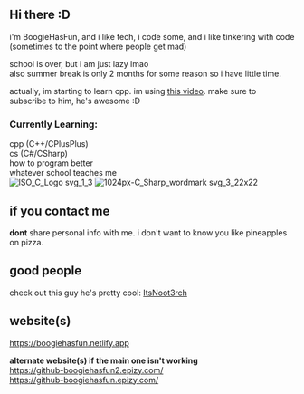 ## Hi there :D
i'm BoogieHasFun, and i like tech, i code some, and i like tinkering with code (sometimes to the point where people get mad)

school is over, but i am just lazy lmao <br>
also summer break is only 2 months for some reason so i have little time.

actually, im starting to learn cpp. im using [this video](https://www.youtube.com/watch?v=-TkoO8Z07hI). make sure to subscribe to him, he's awesome :D

### Currently Learning:
cpp (C++/CPlusPlus) 
<br> cs (C#/CSharp)
<br> how to program better
<br> whatever school teaches me <br>
![ISO_C_Logo svg_1_3](https://github.com/BoogieHasFun/BoogieHasFun/assets/76754631/c182103a-5e95-4490-997e-e273fc8a17af) ![1024px-C_Sharp_wordmark svg_3_22x22](https://github.com/BoogieHasFun/BoogieHasFun/assets/76754631/736dc097-bafc-4a99-9a2f-0b15c819289c)




## if you contact me
**dont** share personal info with me. i don't want to know you like pineapples on pizza.

## good people <br>
check out this guy he's pretty cool: [ItsNoot3rch](https://youtube.com/@ItsNoot3rch)

## website(s)
https://boogiehasfun.netlify.app 
<br>

<b> alternate website(s) if the main one isn't working </b> <br>
https://github-boogiehasfun2.epizy.com/ <br>
https://github-boogiehasfun.epizy.com/ <br>



